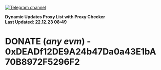 [![Telegram channel](https://img.shields.io/endpoint?url=https://runkit.io/damiankrawczyk/telegram-badge/branches/master?url=https://t.me/n4z4v0d)](https://t.me/n4z4v0d) 

**Dynamic Updates Proxy List with Proxy Checker**  
**Last Updated: 22.12.23 08:49**

# DONATE (_any evm_) - 0xDEADf12DE9A24b47Da0a43E1bA70B8972F5296F2
